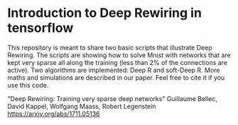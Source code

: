 # Introduction to Deep Rewiring in tensorflow
This repository is meant to share two basic scripts that illustrate Deep Rewiring. The scripts are showing how to solve Mnist with networks that are kept very sparse all along the training (less than 2% of the connections are active). Two algorithms are implemented: Deep R and soft-Deep R. More maths and simulations are described in our paper. Feel free to cite it if you use this code.

"Deep Rewiring: Training very sparse deep networks"
Guillaume Bellec, David Kappel, Wolfgang Maass, Robert Legenstein
https://arxiv.org/abs/1711.05136
